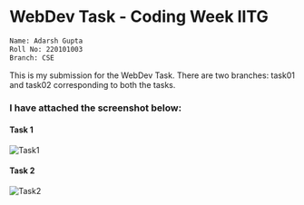 # WebDev Task - Coding Week IITG
~~~bash
Name: Adarsh Gupta
Roll No: 220101003
Branch: CSE
~~~

This is my submission for the WebDev Task.
There are two branches: task01 and task02 corresponding to both the tasks.

### I have attached the screenshot below:
#### Task 1
![Task1](https://github.com/weird-analyst/codingweek-webdev/assets/133852661/c24304d8-8624-45f3-92a5-9ed4d813fe5d)

#### Task 2
![Task2](https://github.com/weird-analyst/codingweek-webdev/assets/133852661/49422184-1ceb-4731-b6eb-b914ca618daa)
